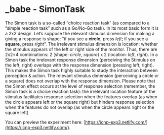 # _babe - SimonTask

The Simon task is a so-called “choice reaction task” (as compared to a “simple reaction task” such as a Go/No-Go task). In its most basic form it is a 2x2 design. Let’s suppose the relevant stimulus dimension for making a giving a response is shape: “if you see a **circle**, press _left_; if you see a **square**, press _right_”. The irrelevant stimulus dimension is location: whether the stimulus appears of the left or right side of the monitor. Thus, there are 2x2=4 combinations: 2 (shape: _circle_, _square_) x 2 (location: _left_, _right_). In a Simon task the irrelevant response dimension (perceiving the Stimulus on the left, right) overlaps with the response dimension (pressing left, right). This makes the Simon task highly suitable to study the interaction between perception & action. The relevant stimulus dimension (perceiving a circle or a square) does not overlap with the response dimension. Please note that the Simon effect occurs at the level of response selection (remember, the Simon task is a choice reaction task): the irrelevant location feature of the stimulus facilitates response selection when the features overlap (as when the circle appears left or the square right) but hinders response selection when the features do not overlap (as when the circle appears right or the square left). 

You can preview the experiment here: [https://icnp-exp3.netlify.com/](https://icnp-exp3.netlify.com/).
